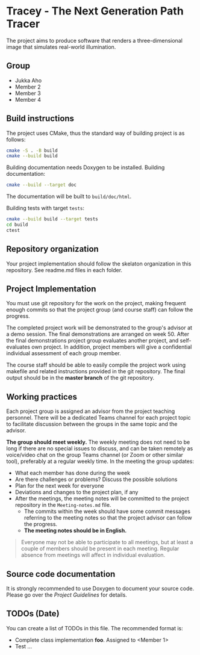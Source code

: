 # Tracey - The Next Generation Path Tracer

The project aims to produce software that renders a three-dimensional image that
simulates real-world illumination.

## Group

- Jukka Aho
- Member 2
- Member 3
- Member 4

## Build instructions

The project uses CMake, thus the standard way of building project is as follows:

```bash
cmake -S . -B build
cmake --build build
```

Building documentation needs Doxygen to be installed. Building documentation:

```bash
cmake --build --target doc
```

The documentation will be built to `build/doc/html`.

Building tests with target `tests`:

```bash
cmake --build build --target tests
cd build
ctest
```

## Repository organization

Your project implementation should follow the skelaton organization in this
repository. See readme.md files in each folder.

## Project Implementation

You must use git repository for the work on the project, making frequent enough
commits so that the project group (and course staff) can follow the progress.

The completed project work will be demonstrated to the group's advisor at a demo
session. The final demonstrations are arranged on week 50. After the final
demonstrations project group evaluates another project, and self-evaluates own
project. In addition, project members will give a confidential individual
assessment of each group member.

The course staff should be able to easily compile the project work using
makefile and related instructions provided in the git repository. The final
output should be in the **master branch** of the git repository.

## Working practices

Each project group is assigned an advisor from the project teaching personnel.
There will be a dedicated Teams channel for each project topic to facilitate
discussion between the groups in the same topic and the advisor.

**The group should meet weekly.** The weekly meeting does not need to be long if
there are no special issues to discuss, and can be taken remotely as voice/video
chat on the group Teams channel (or Zoom or other similar tool), preferably at a
regular weekly time. In the meeting the group updates:

- What each member has done during the week
- Are there challenges or problems? Discuss the possible solutions
- Plan for the next week for everyone
- Deviations and changes to the project plan, if any
- After the meetings, the meeting notes will be committed to the project
  repository in the `Meeting-notes.md` file.
    * The commits within the week should have some commit messages referring to
      the meeting notes so that the project advisor can follow the progress.
    * **The meeting notes should be in English.**

> Everyone may not be able to participate to all meetings, but at least a couple
> of members should be present in each meeting. Regular absence from meetings
> will affect in individual evaluation.

## Source code documentation

It is strongly recommended to use Doxygen to document your source code. Please
go over the *Project Guidelines* for details.

## TODOs (Date)

You can create a list of TODOs in this file. The recommended format is:

- Complete class implementation **foo**. Assigned to \<Member 1\>
- Test ...
